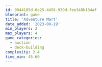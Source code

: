 ```yaml
---
id: 9044185d-0e25-4456-930d-fee348b184af
blueprint: game
title: 'Adventure Mart'
date_added: '2023-08-19'
min_players: 2
max_players: 4
game_categories:
  - auction
  - deck-building
complexity: 2.4
time_min: 45-60
---
```

